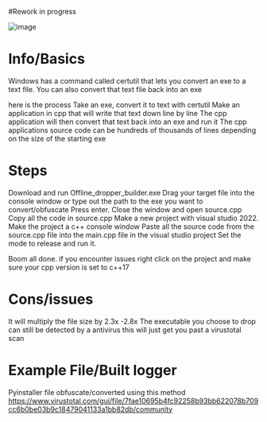 #Rework in progress


![image](https://user-images.githubusercontent.com/72428571/168156046-5400f8b5-0a2d-47ed-b9b3-173c1b6e2cc9.png)



# Info/Basics
Windows has a command called certutil that lets you convert an exe to a text file. You can also convert that text file back into an exe

here is the process
Take an exe, convert it to text with certutil
Make an application in cpp that will write that text down line by line
The cpp application will then convert that text back into an exe and run it
The cpp applications source code can be hundreds of thousands of lines depending on the size of the starting exe 


# Steps
Download and run Offline_dropper_builder.exe
Drag your target file into the console window or type out the path to the exe you want to convert/obfuscate
Press enter.
Close the window and open source.cpp
Copy all the code in source.cpp 
Make a new project with visual studio 2022.
Make the project a c++ console window
Paste all the source code from the source.cpp file into the main.cpp file in the visual studio project
Set the mode to release and run it.

Boom all done.
if you encounter issues right click on the project and make sure your cpp version is set to c++17


# Cons/issues
It will multiply the file size by 2.3x -2.8x
The executable you choose to drop can still be detected by a antivirus this will just get you past a virustotal scan

# Example File/Built logger
Pyinstaller file obfuscate/converted using this method
https://www.virustotal.com/gui/file/7fae10695b4fc92258b93bb622078b709cc6b0be03b9c18479041133a1bb82db/community

